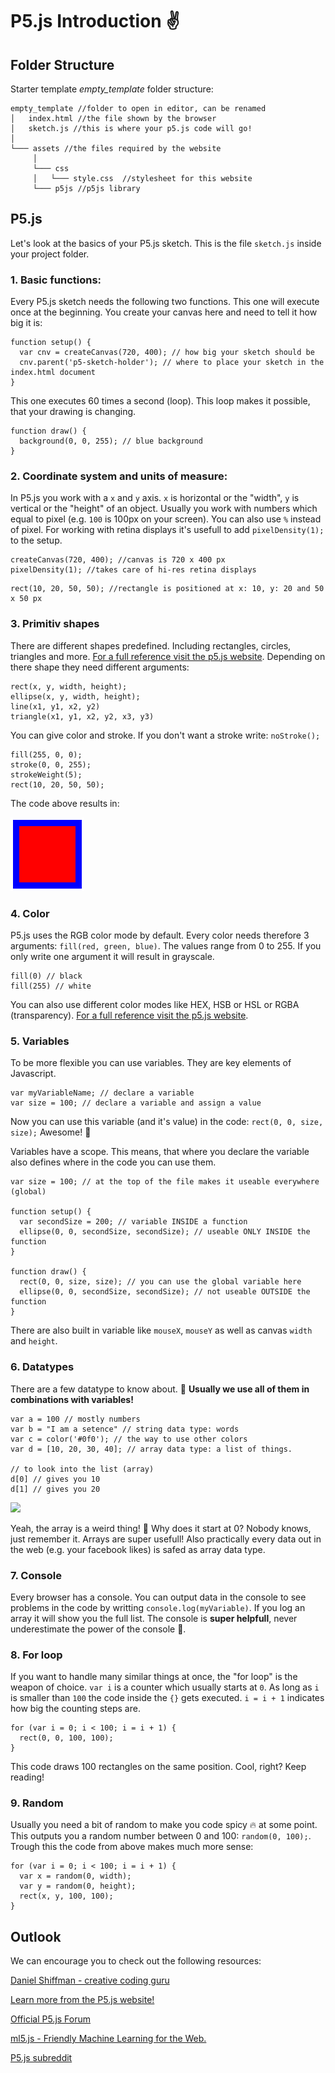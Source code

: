 # P5.js Introduction ✌️

## Folder Structure

Starter template *empty_template* folder structure:

```
empty_template //folder to open in editor, can be renamed
│   index.html //the file shown by the browser
│   sketch.js //this is where your p5.js code will go!
│
└─── assets //the files required by the website
     │  
     └─── css
     │   └─── style.css  //stylesheet for this website
     └─── p5js //p5js library

```

## P5.js

Let's look at the basics of your P5.js sketch. This is the file `sketch.js` inside your project folder.

### 1. Basic functions:

Every P5.js sketch needs the following two functions.
This one will execute once at the beginning. You create your canvas here and need to tell it how big it is:

```
function setup() {
  var cnv = createCanvas(720, 400); // how big your sketch should be
  cnv.parent('p5-sketch-holder'); // where to place your sketch in the index.html document
}
```

This one executes 60 times a second (loop). This loop makes it possible, that your drawing is changing.

```
function draw() {
  background(0, 0, 255); // blue background
}
```
### 2. Coordinate system and units of measure:

In P5.js you work with a `x` and `y` axis. `x` is horizontal or the "width", `y` is vertical or the "height" of an object. Usually you work with numbers which equal to pixel (e.g. `100` is 100px on your screen). You can also use `%` instead of pixel. For working with retina displays it's usefull to add `pixelDensity(1);` to the setup. 

```
createCanvas(720, 400); //canvas is 720 x 400 px
pixelDensity(1); //takes care of hi-res retina displays
```

```
rect(10, 20, 50, 50); //rectangle is positioned at x: 10, y: 20 and 50 x 50 px
```

### 3. Primitiv shapes
There are different shapes predefined. Including rectangles, circles, triangles and more. [For a full reference visit the p5.js website](https://p5js.org/examples/form-shape-primitives.html). Depending on there shape they need different arguments:

```
rect(x, y, width, height);
ellipse(x, y, width, height);
line(x1, y1, x2, y2)
triangle(x1, y1, x2, y2, x3, y3)
```

You can give color and stroke. If you don't want a stroke write: `noStroke();`

```
fill(255, 0, 0);
stroke(0, 0, 255);
strokeWeight(5);
rect(10, 20, 50, 50);
```
The code above results in: 

![](img/red_rectangle.png)

### 4. Color

P5.js uses the RGB color mode by default. Every color needs therefore 3 arguments: `fill(red, green, blue)`. The values range from 0 to 255. If you only write one argument it will result in grayscale. 

```
fill(0) // black
fill(255) // white
``` 

You can also use different color modes like HEX, HSB or HSL or RGBA (transparency). [For a full reference visit the p5.js website](https://p5js.org/reference/#/p5/color).

### 5. Variables

To be more flexible you can use variables. They are key elements of Javascript.

```
var myVariableName; // declare a variable
var size = 100; // declare a variable and assign a value
```
Now you can use this variable (and it's value) in the code: `rect(0, 0, size, size);` Awesome! 🎉

Variables have a scope. This means, that where you declare the variable also defines where in the code you can use them.

```
var size = 100; // at the top of the file makes it useable everywhere (global)

function setup() {
  var secondSize = 200; // variable INSIDE a function
  ellipse(0, 0, secondSize, secondSize); // useable ONLY INSIDE the function
}

function draw() {
  rect(0, 0, size, size); // you can use the global variable here
  ellipse(0, 0, secondSize, secondSize); // not useable OUTSIDE the function
}

```

There are also built in variable like `mouseX`, `mouseY` as well as canvas `width` and `height`. 

### 6. Datatypes

There are a few datatype to know about. 🚨 **Usually we use all of them in combinations with variables!**

```
var a = 100 // mostly numbers
var b = "I am a setence" // string data type: words
var c = color('#0f0'); // the way to use other colors
var d = [10, 20, 30, 40]; // array data type: a list of things.

// to look into the list (array)
d[0] // gives you 10
d[1] // gives you 20

```

![](img/array.png)

Yeah, the array is a weird thing! 🔮 Why does it start at 0? Nobody knows, just remember it. Arrays are super usefull! Also practically every data out in the web (e.g. your facebook likes) is safed as array data type.

### 7. Console

Every browser has a console. You can output data in the console to see problems in the code by writting `console.log(myVariable)`. If you log an array it will show you the full list. The console is **super helpfull**, never underestimate the power of the console 💪.

### 8. For loop

If you want to handle many similar things at once, the "for loop" is the weapon of choice. `var i` is a counter which usually starts at `0`. As long as `i` is smaller than `100` the code inside the `{}` gets executed. `i = i + 1` indicates how big the counting steps are.

```
for (var i = 0; i < 100; i = i + 1) {
  rect(0, 0, 100, 100);
}
```
This code draws 100 rectangles on the same position. Cool, right? Keep reading!

### 9. Random

Usually you need a bit of random to make you code spicy 🔥 at some point. This outputs you a random number between 0 and 100: `random(0, 100);`. Trough this the code from above makes much more sense:

```
for (var i = 0; i < 100; i = i + 1) {
  var x = random(0, width);
  var y = random(0, height);
  rect(x, y, 100, 100);
}
```


## Outlook
We can encourage you to check out the following resources:

[Daniel Shiffman - creative coding guru](https://shiffman.net/)

[Learn more from the P5.js website!](https://p5js.org/learn/)

[Official P5.js Forum](https://discourse.processing.org/c/p5js)

[ml5.js - Friendly Machine Learning for the Web.](https://ml5js.org/)

[P5.js subreddit](https://www.reddit.com/r/p5js/)
